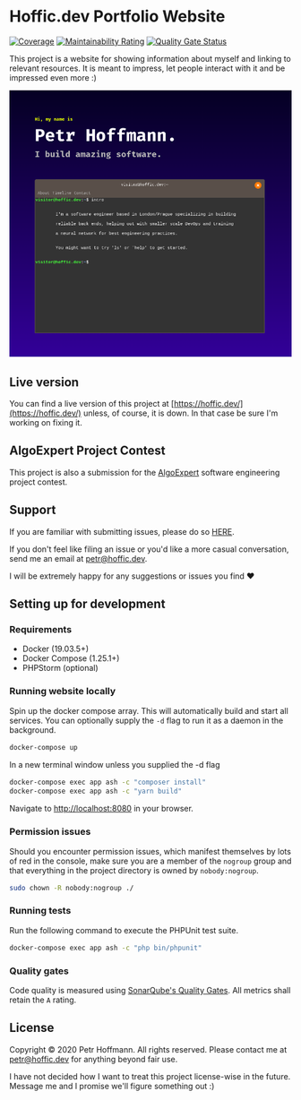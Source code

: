# Hoffic.dev Portfolio Website
[![Coverage](https://sonarcloud.io/api/project_badges/measure?project=hoffic.cz_portfolio&metric=coverage)](https://sonarcloud.io/dashboard?id=hoffic.cz_portfolio)
[![Maintainability Rating](https://sonarcloud.io/api/project_badges/measure?project=hoffic.cz_portfolio&metric=sqale_rating)](https://sonarcloud.io/dashboard?id=hoffic.cz_portfolio)
[![Quality Gate Status](https://sonarcloud.io/api/project_badges/measure?project=hoffic.cz_portfolio&metric=alert_status)](https://sonarcloud.io/dashboard?id=hoffic.cz_portfolio)

This project is a website for showing information about myself and linking to relevant resources. It
is meant to impress, let people interact with it and be impressed even more :)

[![Hoffic.dev Portfolio Screenshot](/graphics/screenshot.png?raw=true "Screenshot")](https://www.youtube.com/watch?v=Hyk4fydilE0)



## Live version

You can find a live version of this project at [https://hoffic.dev/](https://hoffic.dev/) unless, of
course, it is down. In that case be sure I'm working on fixing it.



## AlgoExpert Project Contest

This project is also a submission for the [AlgoExpert](https://www.algoexpert.io/) software engineering
project contest.




## Support

If you are familiar with submitting issues, please do so [HERE](https://gitlab.com/hoffic.cz/portfolio/issues).

If you don't feel like filing an issue or you'd like a more casual conversation, send me an email at
[petr@hoffic.dev](mailto:petr@hoffic.cz).

I will be extremely happy for any suggestions or issues you find ❤️



## Setting up for development

### Requirements

* Docker (19.03.5+)
* Docker Compose (1.25.1+)
* PHPStorm (optional)

### Running website locally

Spin up the docker compose array. This will automatically build and start all services. You can
optionally supply the `-d` flag to run it as a daemon in the background.

```bash
docker-compose up
```

In a new terminal window unless you supplied the -d flag

```bash
docker-compose exec app ash -c "composer install"
docker-compose exec app ash -c "yarn build"
```

Navigate to [http://localhost:8080](http://localhost:8080) in your browser.

### Permission issues

Should you encounter permission issues, which manifest themselves by lots of red in the console, make
sure you are a member of the `nogroup` group and that everything in the project directory is owned
by `nobody:nogroup`.

```bash
sudo chown -R nobody:nogroup ./
```

### Running tests

Run the following command to execute the PHPUnit test suite.

```bash
docker-compose exec app ash -c "php bin/phpunit"
```

### Quality gates

Code quality is measured using [SonarQube's Quality Gates](https://sonarcloud.io/dashboard?id=hoffic.cz_portfolio).
All metrics shall retain the `A` rating.



## License

Copyright © 2020 Petr Hoffmann. All rights reserved.
Please contact me at [petr@hoffic.dev](mailto:petr@hoffic.dev) for anything beyond fair use.

I have not decided how I want to treat this project license-wise in the future.
Message me and I promise we'll figure something out :)
